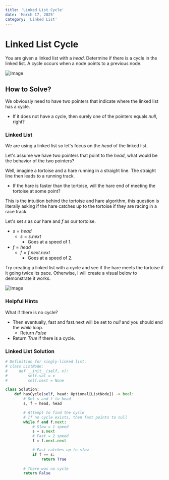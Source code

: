 ```yaml
---
title: 'Linked List Cycle'
date: 'March 17, 2025'
category: 'Linked List'
---
```


# Linked List Cycle

You are given a linked list with a $head$. Determine if there is a cycle in the linked list. A cycle occurs when a node points to a previous node.

![Image](/linkedlist/linkedListCycle/LinkedListCycle1.png)

## How to Solve?

We obviously need to have two pointers that indicate where the linked list has a cycle.

- If it does not have a cycle, then surely one of the pointers equals $null$, right?

### Linked List

We are using a linked list so let's focus on the $head$ of the linked list.

Let's assume we have two pointers that point to the $head$, what would be the behavior of the two pointers?

Well, imagine a tortoise and a hare running in a straight line. The straight line then leads to a running track.

- If the hare is faster than the tortoise, will the hare end of meeting the tortoise at some point?

This is the intuition behind the tortoise and hare algorithm, this question is literally asking if the hare catches up to the tortoise if they are racing in a race track.

Let's set $s$ as our hare and $f$ as our tortoise.
- $s = head$
    - $s = s.next$
        - Goes at a speed of 1.
- $f = head$
    - $f = f.next.next$
        - Goes at a speed of 2.
    
Try creating a linked list with a cycle and see if the hare meets the tortoise if it going twice its pace. Otherwise, I will create a visual below to demonstrate it works.

![Image](/linkedlist/linkedListCycle/LinkedListCycle2.png)

### Helpful Hints

What if there is no cycle?
- Then eventually, fast and fast.next will be set to $null$ and you should end the $while$ loop.
    - Return $False$
- Return $True$ if there is a cycle.

### Linked List Solution
```python
# Definition for singly-linked list.
# class ListNode:
#     def __init__(self, x):
#         self.val = x
#         self.next = None

class Solution:
    def hasCycle(self, head: Optional[ListNode]) -> bool:
        # Set s and f to head
        s, f = head, head

        # Attempt to find the cycle
        # If no cycle exists, then fast points to null
        while f and f.next:
            # Slow = 1 speed
            s = s.next
            # Fast = 2 speed
            f = f.next.next

            # Fast catches up to slow
            if f == s:
                return True
        
        # There was no cycle
        return False
